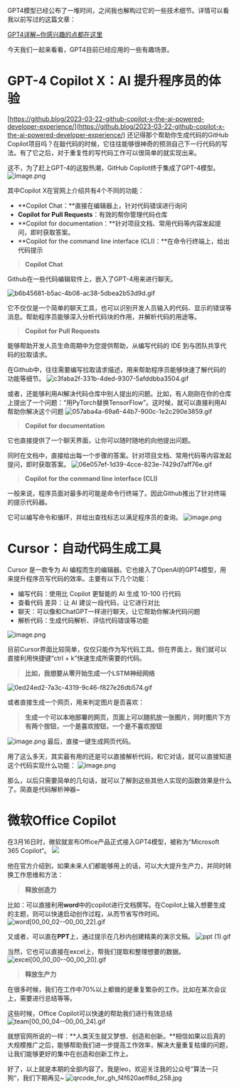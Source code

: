 GPT4模型已经公布了一堆时间，之间我也解构过它的一些技术细节。详情可以看我以前写过的这篇文章：

[GPT4详解~你感兴趣的点都在这里](https://www.yuque.com/yuqueyonghumaryyq/fmvho1/pl5ltlf3lvbi8xhu?view=doc_embed)

今天我们一起来看看，GPT4目前已经应用的一些有趣场景。

# GPT-4 Copilot X：AI 提升程序员的体验
[https://github.blog/2023-03-22-github-copilot-x-the-ai-powered-developer-experience/](https://github.blog/2023-03-22-github-copilot-x-the-ai-powered-developer-experience/)
还记得那个帮助你生成代码的GitHub Copilot项目吗？在敲代码的时候，它往往能够很神奇的预测自己下一行代码的写法。有了它之后，对于重复性的写代码工作可以很简单的就实现出来。

这不，为了赶上GPT-4的这股热潮，GitHub Copilot终于集成了GPT-4模型。
![image.png](https://cdn.nlark.com/yuque/0/2023/png/29330410/1679574466594-5506ed18-0f70-4a17-8d6e-d3455433a53c.png#averageHue=%23526394&clientId=ubd104b62-55e3-4&from=paste&height=477&id=u315c8dbc&originHeight=572&originWidth=1072&originalType=binary&ratio=1.2000000476837158&rotation=0&showTitle=false&size=1114372&status=done&style=none&taskId=u33637b1b-1ac6-4e94-8639-6fe004d8e72&title=&width=893.3332978354574)

其中Copilot X在官网上介绍共有4个不同的功能：

- **Copilot Chat：**直接在编辑器上，针对代码错误进行询问
- **Copilot for Pull Requests**：有效的帮你管理代码仓库
- **Copilot for documentation：**针对项目文档、常用代码等内容发起提问，即时获取答案。
- **Copilot for the command line interface (CLI)：**在命令行终端上，给出代码提示

> **Copilot Chat**

Github在一些代码编辑软件上，嵌入了GPT-4用来进行聊天。

![b6b45681-b5ac-4b08-ac38-5dbea2b53d9d.gif](https://cdn.nlark.com/yuque/0/2023/gif/29330410/1680268483184-065e9ba9-64e6-4f19-8ca7-cfc4fdb332fc.gif#averageHue=%23305d23&clientId=u40a5826e-91d7-4&from=paste&height=432&id=u8e73f9ec&originHeight=1080&originWidth=1920&originalType=binary&ratio=2.5&rotation=0&showTitle=false&size=3675638&status=done&style=none&taskId=u1867a28a-da12-4864-a339-0254f3dbb0a&title=&width=768)

它不仅仅是一个简单的聊天工具，也可以识别开发人员输入的代码、显示的错误等消息。帮助程序员能够深入分析代码块的作用，并解析代码的用途等。

> **Copilot for Pull Requests**


能够帮助开发人员生命周期中为您提供帮助，从编写代码的 IDE 到与团队共享代码的拉取请求。

在Github中，往往需要编写拉取请求描述，用来帮助程序员能够快速了解代码的功能等细节。
![c3faba2f-331b-4ded-9307-5afddbba3504.gif](https://cdn.nlark.com/yuque/0/2023/gif/29330410/1680268565460-f2d149dd-4d2a-4d0f-a693-acbec64fcf94.gif#averageHue=%23f3f5fe&clientId=u40a5826e-91d7-4&from=paste&height=636&id=uda045c5d&originHeight=1590&originWidth=1708&originalType=binary&ratio=2.5&rotation=0&showTitle=false&size=2305754&status=done&style=none&taskId=u42dcf7f8-3d38-46fc-aa7e-e0c928d61a9&title=&width=683.2)

或者，还能够利用AI解决代码仓库中别人提出的问题。比如，有人刚刚在你的仓库上提出了一个问题：“用PyTorch替换TensorFlow”。这时候，就可以直接利用AI帮助你解决这个问题
![057aba4a-69a6-44b7-900c-1e2c290e3859.gif](https://cdn.nlark.com/yuque/0/2023/gif/29330410/1680351031236-523ecb06-b883-4e1a-9202-c03c46fa0304.gif#averageHue=%23eaecf6&clientId=u31e2e474-b41f-4&from=paste&height=432&id=u9b12233d&originHeight=1080&originWidth=1920&originalType=binary&ratio=2.5&rotation=0&showTitle=false&size=4127781&status=done&style=none&taskId=u0e174bd3-ea75-4ca7-bb45-eeccfc5ef43&title=&width=768)

> **Copilot for documentation**


它也直接提供了一个聊天界面，让你可以随时随地的向他提出问题。

同时在文档中，直接给出每一个步骤的答案。针对项目文档、常用代码等内容发起提问，即时获取答案。
![06e057ef-1d39-4cce-823e-7429d7aff76e.gif](https://cdn.nlark.com/yuque/0/2023/gif/29330410/1680271590415-6c4baf44-61a8-4b28-ab16-936c2db2167e.gif#averageHue=%23e7edfe&clientId=u40a5826e-91d7-4&from=paste&height=432&id=uc924338f&originHeight=1080&originWidth=1920&originalType=binary&ratio=2.5&rotation=0&showTitle=false&size=2550782&status=done&style=none&taskId=u4fada7fe-9d0c-46e3-be1d-752225adef8&title=&width=768)

> **Copilot for the command line interface (CLI)**

一般来说，程序员面对最多的可能是命令行终端了。因此Github推出了针对终端的提示代码器。

它可以编写命令和循环，并给出查找标志以满足程序员的查询。
![image.png](https://cdn.nlark.com/yuque/0/2023/png/29330410/1680271826786-b63e0068-186d-4b64-a541-1943ddf3d569.png#averageHue=%23090808&clientId=u40a5826e-91d7-4&from=paste&height=442&id=u02182f1a&originHeight=1104&originWidth=1757&originalType=binary&ratio=2.5&rotation=0&showTitle=false&size=203219&status=done&style=none&taskId=u0402b228-57ec-4347-a6c2-e10d69ed4ce&title=&width=702.8)

# Cursor：自动代码生成工具
Cursor 是一款专为 AI 编程而生的编辑器。它也接入了OpenAI的GPT4模型，用来提升程序员写代码的效率。主要有以下几个功能：

- 编写代码：使用比 Copilot 更智能的 AI 生成 10-100 行代码
- 查看代码 差异：让 AI 建议一段代码，让它进行对比
- 聊天：可以像和ChatGPT一样进行聊天，让它帮助你解决代码问题
- 解析代码：生成代码解析、评估代码错误等功能

![image.png](https://cdn.nlark.com/yuque/0/2023/png/29330410/1680315670738-348150d6-7d05-4dd6-b90c-2ac9c7e88fe0.png#averageHue=%23121212&clientId=ubd6de653-7ba1-4&from=paste&height=721&id=u34977749&originHeight=1803&originWidth=3840&originalType=binary&ratio=2.5&rotation=0&showTitle=false&size=458133&status=done&style=none&taskId=uccacf4a4-2c91-4d12-9cd6-866a1fa8ebe&title=&width=1536)

目前Cursor界面比较简单，仅仅只能作为写代码工具。但在界面上，我们就可以直接利用快捷键“ctrl + k”快速生成所需要的代码。

> **比如，我想要从零开始生成一个LSTM神经网络**

![0ed24ed2-7a3c-4319-9c46-f827e26db574.gif](https://cdn.nlark.com/yuque/0/2023/gif/29330410/1680353570207-d68be9c5-fcaf-4990-83d5-ce0e245cc11d.gif#averageHue=%23385c34&clientId=u9b23128b-fe95-4&from=paste&height=360&id=ubf627e75&originHeight=720&originWidth=1280&originalType=binary&ratio=2&rotation=0&showTitle=false&size=326109&status=done&style=none&taskId=u6d734790-52a5-4543-89ef-4e55db02e1b&title=&width=640)

或者直接生成一个网页，用来判定图片是否喜欢：
> **生成一个可以本地部署的网页，页面上可以随机放一张图片，同时图片下方有两个按钮，一个是喜欢按钮，一个是不喜欢按钮**

![image.png](https://cdn.nlark.com/yuque/0/2023/png/29330410/1680353361894-cf0e0658-9bdd-46e9-9a7a-1d20117a58c2.png#averageHue=%23c7bfb8&clientId=u9b23128b-fe95-4&from=paste&height=893&id=uff86c971&originHeight=1786&originWidth=3828&originalType=binary&ratio=2&rotation=0&showTitle=false&size=2211634&status=done&style=none&taskId=u840ffb93-32c0-4b09-b40a-9c0469e8f79&title=&width=1914)
最后，直接一键生成网页代码。

用了这么多天，其实最有用的还是可以直接解析代码，和它对话，就可以直接知道这个代码实现什么功能：
![image.png](https://cdn.nlark.com/yuque/0/2023/png/29330410/1680353485504-90322452-2573-4ca5-8ef0-b7ad2509a8c5.png#averageHue=%239b725e&clientId=u9b23128b-fe95-4&from=paste&height=1030&id=u0c14ca69&originHeight=2060&originWidth=3840&originalType=binary&ratio=2&rotation=0&showTitle=false&size=805207&status=done&style=none&taskId=u3d7a1149-65de-4b36-9812-307d3ff0383&title=&width=1920)

那么，以后只需要简单的几句话，就可以了解到这些其他人实现的函数效果是什么了。简直是代码解析神器~
# 微软Office Copilot
在3月16日时，微软就宣布Office产品正式接入GPT4模型，被称为“Microsoft 365 Copilot“。
![](https://cdn.nlark.com/yuque/0/2023/png/29330410/1680662380101-f5a58bd0-757e-4717-9220-899f5d7bc81b.png#averageHue=%23dae5da&clientId=u10a79718-f979-4&from=paste&id=u78dcc6a9&originHeight=1081&originWidth=1921&originalType=url&ratio=1.25&rotation=0&showTitle=false&status=done&style=none&taskId=u40bed6a2-eedb-46e1-b2ca-1fd3fdc35fb&title=)

他在官方介绍到，如果未来人们都能够用上的话，可以大大提升生产力，并同时转换工作思维和方法：

> **释放创造力**


比如：可以直接利用**word**中的copilot进行文档撰写。在Copilot上输入想要生成的主题，则可以快速启动创作过程，从而节省写作时间。
![word[00_00_02--00_00_22].gif](https://cdn.nlark.com/yuque/0/2023/gif/29330410/1680665130973-4af5c9e8-cf1d-4de9-aaae-317dc0d96e18.gif#averageHue=%23f6f6fa&clientId=u10a79718-f979-4&from=paste&height=181&id=Lmoy2&originHeight=226&originWidth=400&originalType=binary&ratio=1.25&rotation=0&showTitle=false&size=3192391&status=done&style=none&taskId=ua53fae83-93a6-41b8-b6e9-e76b852b8fa&title=&width=320)

又或者，可以直在**PPT**上，通过提示在几秒内创建精美的演示文稿。
![ppt (1).gif](https://cdn.nlark.com/yuque/0/2023/gif/29330410/1680665532231-642304d0-b6ed-4e4f-bf96-18b8b09cbb98.gif#averageHue=%23e6f0fd&clientId=u10a79718-f979-4&from=paste&height=216&id=ud86bbeac&originHeight=270&originWidth=480&originalType=binary&ratio=1.25&rotation=0&showTitle=false&size=1834857&status=done&style=none&taskId=ue3ed8fab-4a8b-41b4-a2bd-8c79e4ae182&title=&width=384)

当然，它也可以直接在excel上，帮我们提取和整理想要的数据。
![excel[00_00_00--00_00_20].gif](https://cdn.nlark.com/yuque/0/2023/gif/29330410/1680666263537-c1e57e1a-43a7-4f49-ae71-92691aeac89c.gif#averageHue=%23d5dad4&clientId=u10a79718-f979-4&from=paste&height=181&id=u97f6e0e7&originHeight=226&originWidth=400&originalType=binary&ratio=1.25&rotation=0&showTitle=false&size=1522327&status=done&style=none&taskId=uba979b2b-b381-4e76-82c0-f33e9a13172&title=&width=320)

> **释放生产力**


在很多时候，我们在工作中70%以上都做的是重复繁杂的工作。比如在某次会议上，需要进行总结等等。

这些时候，Office Copilot可以快速的帮助我们进行有效总结
![team[00_00_04--00_00_24].gif](https://cdn.nlark.com/yuque/0/2023/gif/29330410/1680666379896-a2d3a3cc-0f70-41c9-9408-f312ef78e02b.gif#averageHue=%23ccd9ec&clientId=u10a79718-f979-4&from=paste&height=181&id=u029cf5af&originHeight=226&originWidth=400&originalType=binary&ratio=1.25&rotation=0&showTitle=false&size=2098093&status=done&style=none&taskId=u2e8e72af-3c01-452e-91cb-13388aefcbe&title=&width=320)

就想官网所说的一样：**人类天生就又梦想、创造和创新。**相信如果以后真的大规模推广之后，能够帮助我们进一步提高工作效率，解决大量重复枯燥的问题，让我们能够更好的集中在创造和创新工作上。

好了，以上就是本期的全部内容了。我是leo，欢迎关注我的公众号”算法一只狗“，我们下期再见~
![qrcode_for_gh_f4f620aeff8d_258.jpg](https://cdn.nlark.com/yuque/0/2023/jpeg/29330410/1680666110978-53bfb9e0-6161-4794-a0ef-b9d22cd65cbf.jpeg#averageHue=%23a6a4a3&clientId=u10a79718-f979-4&from=paste&height=206&id=u9bd8bc40&originHeight=258&originWidth=258&originalType=binary&ratio=1.25&rotation=0&showTitle=false&size=27604&status=done&style=none&taskId=uda4ae749-c3ab-4c21-ad89-f7985be471e&title=&width=206.4)
